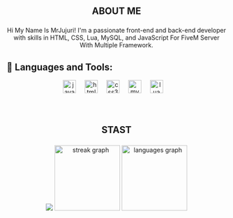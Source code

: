 <br clear="both">

<h2 align="center">ABOUT ME</h2>

###

<p align="center">Hi My Name Is MrJujuri! I'm a passionate front-end and back-end developer with skills in HTML, CSS, Lua, MySQL, and JavaScript For FiveM Server With Multiple Framework.</p>

###

## 🧰 Languages and Tools:
<p align="center">
<img src="https://cdn.jsdelivr.net/gh/devicons/devicon/icons/javascript/javascript-original.svg" height="30" alt="javascript logo"  />
  <img width="12" />
  <img src="https://cdn.jsdelivr.net/gh/devicons/devicon/icons/html5/html5-original.svg" height="30" alt="html5 logo"  />
  <img width="12" />
  <img src="https://cdn.jsdelivr.net/gh/devicons/devicon/icons/css3/css3-original.svg" height="30" alt="css3 logo"  />
  <img width="12" />
  <img src="https://cdn.jsdelivr.net/gh/devicons/devicon/icons/mysql/mysql-original.svg" height="30" alt="mysql logo"  />
  <img width="12" />
  <img src="https://cdn.jsdelivr.net/gh/devicons/devicon/icons/lua/lua-original.svg" height="30" alt="lua logo"  />
  <img width="12" />
</p>

###

<br clear="both">

<h2 align="center">STAST</h2>

###

<div align="center">
  <img src="https://github-readme-stats.vercel.app/api?username=MrJujuri&show_icons=true" />
  <img src="https://streak-stats.demolab.com?user=MrJujuri&locale=en&mode=daily&theme=dracula&hide_border=false&border_radius=5" height="150" alt="streak graph"  />
  <img src="https://github-readme-stats.vercel.app/api/top-langs?username=MrJujuri&locale=en&hide_title=false&layout=compact&card_width=320&langs_count=5&theme=dracula&hide_border=false" height="150" alt="languages graph"  />
</div>

###
